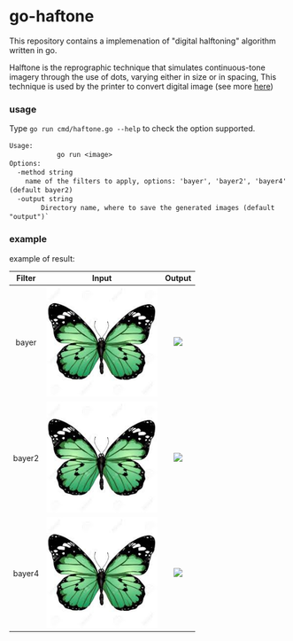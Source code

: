 # go-haftone 

This repository contains a implemenation of "digital halftoning" algorithm written in go. 

Halftone is the reprographic technique that simulates continuous-tone imagery through the use of dots, varying either in size or in spacing, This technique is used by the printer to convert digital image (see more [here](https://en.wikipedia.org/wiki/Halftone))


### usage

Type `go run cmd/haftone.go --help` to check the option supported.

```
Usage:
			go run <image>
Options:
  -method string
    name of the filters to apply, options: 'bayer', 'bayer2', 'bayer4' (default bayer2)
  -output string
		Directory name, where to save the generated images (default "output")`
```


### example

example of result:

| Filter|  Input  |  Output |
|:--:|:--:|:--:|
|bayer|<img src="./input/papillon.jpeg" height="200">|<img src="./input/bayer2.png" height="200">|
|bayer2|<img src="./input/papillon.jpeg" height="200">|<img src="./input/bayer2.png" height="200">|
|bayer4|<img src="./input/papillon.jpeg" height="200">|<img src="./input/bayer4.png" height="200">|






